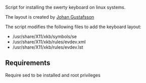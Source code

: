 Script for installing the swerty keyboard on linux systems.

The layout is created by [Johan Gustafsson](https://johanegustafsson.net/projects/swerty/)

The script modifies the following files to add the keyboard layout:
* /usr/share/X11/xkb/symbols/se
* /usr/share/X11/xkb/rules/evdev.xml
* /usr/share/X11/xkb/rules/evdev.lst

## Requirements
Require sed to be installed and root privileges